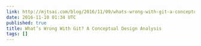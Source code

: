 ```yaml
---
link: http://mjtsai.com/blog/2016/11/09/whats-wrong-with-git-a-conceptual-design-analysis/
date: 2016-11-10 01:34 UTC
published: true
title: What’s Wrong With Git? A Conceptual Design Analysis
tags: []
---
```



